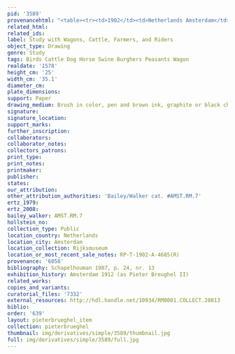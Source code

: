 ```yaml
---
pid: '3589'
provenancehtml: "<table><tr><td>1902</td><td>Netherlands Amsterdam</td><td>Rijksmuseum</td></tr></table>"
related_html:
related_ids:
label: Study with Wagons, Cattle, Farmers, and Riders
object_type: Drawing
genre: Study
tags: Birds Cattle Dog Horse Swine Burghers Peasants Wagon
realdate: '1578'
height_cm: '25'
width_cm: '35.1'
diameter_cm:
plate_dimensions:
support: Paper
drawing_medium: Brush in color, pen and brown ink, graphite or black chalk
signature:
signature_location:
support_marks:
further_inscription:
collaborators:
collaborator_notes:
collectors_patrons:
print_type:
print_notes:
printmaker:
publisher:
states:
our_attribution:
other_attribution_authorities: 'Bailey/Walker cat. #AMST.RM.7'
ertz_1979:
ertz_2008:
bailey_walker: AMST.RM.7
hollstein_no:
collection_type: Public
location_country: Netherlands
location_city: Amsterdam
location_collection: Rijksmuseum
location_or_most_recent_sale_notes: RP-T-1902-A-4685(R)
provenance: '6058'
bibliography: Schapelhouman 1987, p. 24, nr. 13
exhibition_history: Amsterdam 1912 (as Pieter Breughel II)
related_works:
copies_and_variants:
curatorial_files: '7332'
external_resources: http://hdl.handle.net/10934/RM0001.COLLECT.28013
biblio:
order: '639'
layout: pieterbrueghel_item
collection: pieterbrueghel
thumbnail: img/derivatives/simple/3589/thumbnail.jpg
full: img/derivatives/simple/3589/full.jpg
---
```

